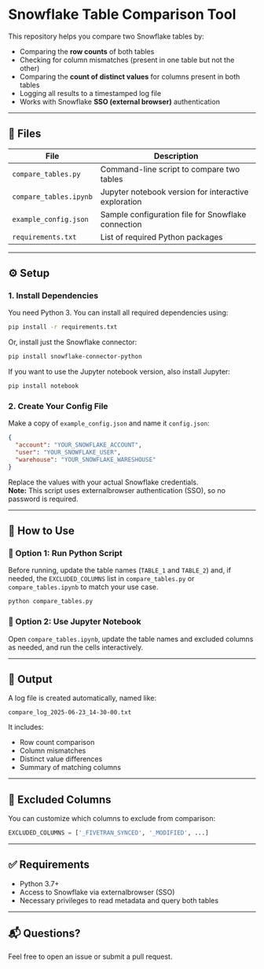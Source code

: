 # Snowflake Table Comparison Tool

This repository helps you compare two Snowflake tables by:

- Comparing the **row counts** of both tables
- Checking for column mismatches (present in one table but not the other)
- Comparing the **count of distinct values** for columns present in both tables
- Logging all results to a timestamped log file
- Works with Snowflake **SSO (external browser)** authentication

---

## 🧱 Files

| File | Description |
|------|-------------|
| `compare_tables.py` | Command-line script to compare two tables |
| `compare_tables.ipynb` | Jupyter notebook version for interactive exploration |
| `example_config.json` | Sample configuration file for Snowflake connection |
| `requirements.txt` | List of required Python packages |

---

## ⚙️ Setup

### 1. Install Dependencies

You need Python 3. You can install all required dependencies using:

```bash
pip install -r requirements.txt
```

Or, install just the Snowflake connector:

```bash
pip install snowflake-connector-python
```

If you want to use the Jupyter notebook version, also install Jupyter:

```bash
pip install notebook
```

### 2. Create Your Config File  
Make a copy of `example_config.json` and name it `config.json`:

```json
{
  "account": "YOUR_SNOWFLAKE_ACCOUNT",
  "user": "YOUR_SNOWFLAKE_USER",
  "warehouse": "YOUR_SNOWFLAKE_WARESHOUSE"
}
```
Replace the values with your actual Snowflake credentials.  
**Note:** This script uses externalbrowser authentication (SSO), so no password is required.

---

## 🚀 How to Use

### 🐍 Option 1: Run Python Script

Before running, update the table names (`TABLE_1` and `TABLE_2`) and, if needed, the `EXCLUDED_COLUMNS` list in `compare_tables.py` or `compare_tables.ipynb` to match your use case.

```bash
python compare_tables.py
```

### 📓 Option 2: Use Jupyter Notebook

Open `compare_tables.ipynb`, update the table names and excluded columns as needed, and run the cells interactively.

---

## 📝 Output

A log file is created automatically, named like:

```
compare_log_2025-06-23_14-30-00.txt
```

It includes:

- Row count comparison
- Column mismatches
- Distinct value differences
- Summary of matching columns

---

## 🧼 Excluded Columns

You can customize which columns to exclude from comparison:

```python
EXCLUDED_COLUMNS = ['_FIVETRAN_SYNCED', '_MODIFIED', ...]
```

---

## ✅ Requirements

- Python 3.7+
- Access to Snowflake via externalbrowser (SSO)
- Necessary privileges to read metadata and query both tables

---

## 📬 Questions?

Feel free to open an issue or submit a pull request.